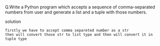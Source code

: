 Q.Write a Python program which accepts a sequence of comma-separated numbers from user and generate a 
list and a tuple with those numbers.

solution 

	firstly we have to accept comma separeted number as a str 
	then will convert those str to list type and then will convert it in tuple type

